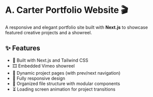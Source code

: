 # A. Carter Portfolio Website 🎬

A responsive and elegant portfolio site built with **Next.js** to showcase featured creative projects and a showreel.

## ✨ Features

- 🚀 Built with Next.js and Tailwind CSS
- 🎞️ Embedded Vimeo showreel
- 🎨 Dynamic project pages (with prev/next navigation)
- 📱 Fully responsive design
- 📂 Organized file structure with modular components
- ⏳ Loading screen animation for project transitions
